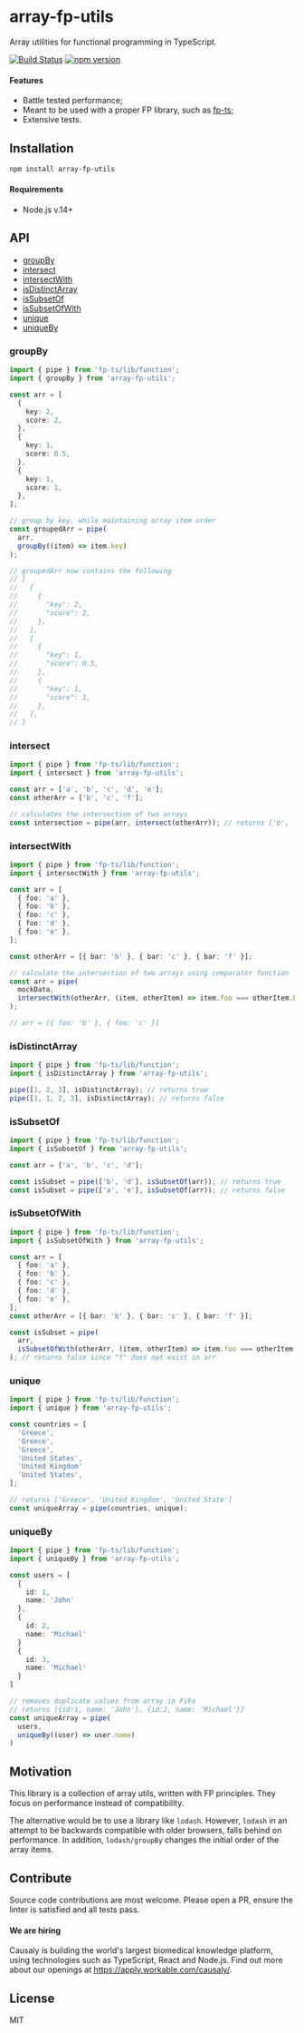 # array-fp-utils

Array utilities for functional programming in TypeScript.

[![Build Status](https://github.com/causaly/array-fp-utils/actions/workflows/ci.yml/badge.svg)](https://github.com/causaly/array-fp-utils/actions/workflows/ci.yml) [![npm version](https://img.shields.io/npm/v/array-fp-utils.svg?color=0c0)](https://www.npmjs.com/package/array-fp-utils)

#### Features

- Battle tested performance;
- Meant to be used with a proper FP library, such as [fp-ts](https://gcanti.github.io/fp-ts/);
- Extensive tests.

## Installation

```bash
npm install array-fp-utils
```

#### Requirements

- Node.js v.14+

## API

- [groupBy](#groupBy)
- [intersect](#intersect)
- [intersectWith](#intersectWith)
- [isDistinctArray](#isDistinctArray)
- [isSubsetOf](#isSubsetOf)
- [isSubsetOfWith](#isSubsetOfWith)
- [unique](#unique)
- [uniqueBy](#uniqueBy)

### <a id="groupBy"></a>groupBy

```typescript
import { pipe } from 'fp-ts/lib/function';
import { groupBy } from 'array-fp-utils';

const arr = [
  {
    key: 2,
    score: 2,
  },
  {
    key: 1,
    score: 0.5,
  },
  {
    key: 1,
    score: 1,
  },
];

// group by key, while maintaining array item order
const groupedArr = pipe(
  arr,
  groupBy((item) => item.key)
);

// groupedArr now contains the following
// [
//   [
//     {
//       "key": 2,
//       "score": 2,
//     },
//   ],
//   [
//     {
//       "key": 1,
//       "score": 0.5,
//     },
//     {
//       "key": 1,
//       "score": 1,
//     },
//   ],
// ]
```

### <a id="intersect"></a>intersect

```typescript
import { pipe } from 'fp-ts/lib/function';
import { intersect } from 'array-fp-utils';

const arr = ['a', 'b', 'c', 'd', 'e'];
const otherArr = ['b', 'c', 'f'];

// calculates the intersection of two arrays
const intersection = pipe(arr, intersect(otherArr)); // returns ['b', 'c']
```

### <a id="intersectWith"></a>intersectWith

```typescript
import { pipe } from 'fp-ts/lib/function';
import { intersectWith } from 'array-fp-utils';

const arr = [
  { foo: 'a' },
  { foo: 'b' },
  { foo: 'c' },
  { foo: 'd' },
  { foo: 'e' },
];

const otherArr = [{ bar: 'b' }, { bar: 'c' }, { bar: 'f' }];

// calculate the intersection of two arrays using comparator function
const arr = pipe(
  mockData,
  intersectWith(otherArr, (item, otherItem) => item.foo === otherItem.bar)
);

// arr = [{ foo: 'b' }, { foo: 'c' }]
```

### <a id="isDistinctArray"></a>isDistinctArray

```typescript
import { pipe } from 'fp-ts/lib/function';
import { isDistinctArray } from 'array-fp-utils';

pipe([1, 2, 3], isDistinctArray); // returns true
pipe([1, 1, 2, 3], isDistinctArray); // returns false
```

### <a id="isSubsetOf"></a>isSubsetOf

```typescript
import { pipe } from 'fp-ts/lib/function';
import { isSubsetOf } from 'array-fp-utils';

const arr = ['a', 'b', 'c', 'd'];

const isSubset = pipe(['b', 'd'], isSubsetOf(arr)); // returns true
const isSubset = pipe(['a', 'e'], isSubsetOf(arr)); // returns false
```

### <a id="isSubsetOfWith"></a>isSubsetOfWith

```typescript
import { pipe } from 'fp-ts/lib/function';
import { isSubsetOfWith } from 'array-fp-utils';

const arr = [
  { foo: 'a' },
  { foo: 'b' },
  { foo: 'c' },
  { foo: 'd' },
  { foo: 'e' },
];
const otherArr = [{ bar: 'b' }, { bar: 'c' }, { bar: 'f' }];

const isSubset = pipe(
  arr,
  isSubsetOfWith(otherArr, (item, otherItem) => item.foo === otherItem.bar)
); // returns false since "f" does not exist in arr
```

### <a id="unique"></a>unique

```typescript
import { pipe } from 'fp-ts/lib/function';
import { unique } from 'array-fp-utils';

const countries = [
  'Greece',
  'Greece',
  'Greece',
  'United States',
  'United Kingdom'
  'United States',
];

// returns ['Greece', 'United Kingdom', 'United State']
const uniqueArray = pipe(countries, unique);
```

### <a id="uniqueBy"></a>uniqueBy

```typescript
import { pipe } from 'fp-ts/lib/function';
import { uniqueBy } from 'array-fp-utils';

const users = [
  {
    id: 1,
    name: 'John'
  },
  {
    id: 2,
    name: 'Michael'
  }
  {
    id: 3,
    name: 'Michael'
  }
]

// removes duplicate values from array in FiFo
// returns [{id:1, name: 'John'}, {id:2, name: 'Michael'}]
const uniqueArray = pipe(
  users,
  uniqueBy((user) => user.name)
)

```

## Motivation

This library is a collection of array utils, written with FP principles. They focus on performance instead of compatibility.

The alternative would be to use a library like `lodash`. However, `lodash` in an attempt to be backwards compatible with older browsers, falls behind on performance. In addition, `lodash/groupBy` changes the initial order of the array items.

## Contribute

Source code contributions are most welcome. Please open a PR, ensure the linter is satisfied and all tests pass.

#### We are hiring

Causaly is building the world's largest biomedical knowledge platform, using technologies such as TypeScript, React and Node.js. Find out more about our openings at https://apply.workable.com/causaly/.

## License

MIT
